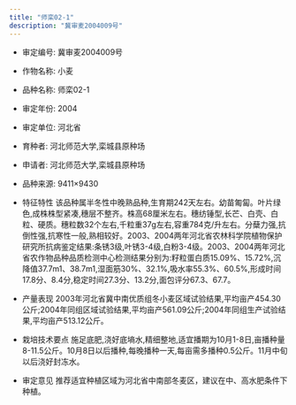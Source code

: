 ```yaml
---
title: "师栾02-1"
description: "冀审麦2004009号"
---
```

* 审定编号:  冀审麦2004009号

*  作物名称:  小麦

*  品种名称:  师栾02-1

*  审定年份:  2004

*  审定单位:  河北省

* 育种者:  河北师范大学,栾城县原种场

*  申请者:  河北师范大学,栾城县原种场

*  品种来源:  9411×9430

*  特征特性
该品种属半冬性中晚熟品种,生育期242天左右。幼苗匍匐。叶片绿色,成株株型紧凑,穗层不整齐。株高68厘米左右。穗纺锤型,长芒、白壳、白粒、硬质。穗粒数32个左右,千粒重37g左右,容重784克/升左右。分蘖力强,抗倒性强,抗寒性一般,熟相较好。2003、2004两年河北省农林科学院植物保护研究所抗病鉴定结果:条锈3级,叶锈3-4级,白粉3-4级。2003、2004两年河北省农作物品种品质检测中心检测结果分别为:籽粒蛋白质15.09%、15.72%,沉降值37.7m1、38.7m1,湿面筋30%、32.1%,吸水率55.3%、60.5%,形成时间17.8分、8.4分,稳定时间27.3分、13.2分,面包评分67.3、67.7。

*  产量表现
2003年河北省冀中南优质组冬小麦区域试验结果,平均亩产454.30公斤;2004年同组区域试验结果,平均亩产561.09公斤;2004年同组生产试验结果,平均亩产513.12公斤。

*  栽培技术要点
施足底肥,浇好底墒水,精细整地,适宜播期为10月1-8日,亩播种量8-11.5公斤。10月8日以后播种,每晚播种一天,每亩需多播种0.5公斤。11月中旬以后浇好封冻水。

*  审定意见
推荐适宜种植区域为河北省中南部冬麦区，建议在中、高水肥条件下种植。
